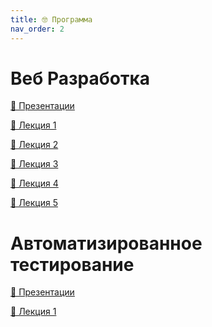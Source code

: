 ```yaml
---
title: 🤓 Программа
nav_order: 2
---
```


# Веб Разработка

[📼 Презентации](https://drive.google.com/drive/folders/1_Dke8vWdQPt6HCNbegUXQ45aZf7O4hds?usp=sharing)

[💾 Лекция 1](https://bbb.ssau.ru:8443/playback/presentation/2.3/5fdab412d456fb67a87df8140fbc8ccb3fa191ff-1670250968587) <br>

[💾 Лекция 2](https://bbb.ssau.ru:8443/playback/presentation/2.3/5fdab412d456fb67a87df8140fbc8ccb3fa191ff-1670849618718) <br>

[💾 Лекция 3](https://bbb.ssau.ru:8443/playback/presentation/2.3/5fdab412d456fb67a87df8140fbc8ccb3fa191ff-1675688308593) <br>

[💾 Лекция 4](https://bbb.ssau.ru:8443/playback/presentation/2.3/5fdab412d456fb67a87df8140fbc8ccb3fa191ff-1676293349759) <br>

[💾 Лекция 5](https://bbb.ssau.ru:8443/playback/presentation/2.3/5fdab412d456fb67a87df8140fbc8ccb3fa191ff-1676897986363)

# Автоматизированное тестирование

[📼 Презентации](https://drive.google.com/drive/folders/1R6k99ptCsdzKSN4kcwlpLzhBvOkkNQFX?usp=sharing)

[💾 Лекция 1](https://bbb.ssau.ru:8443/playback/presentation/2.3/927776d99d6ce2004e47e3da7fefb120027eda46-1670244102937)
